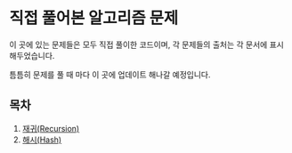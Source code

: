 # 직접 풀어본 알고리즘 문제

이 곳에 있는 문제들은 모두 직접 풀이한 코드이며, 각 문제들의 출처는 각 문서에 표시해두었습니다.

틈틈히 문제를 풀 때 마다 이 곳에 업데이트 해나갈 예정입니다.

## 목차

1. [재귀(Recursion)](<https://github.com/deokchanjung/solved-algorithm/tree/master/%EC%9E%AC%EA%B7%80(Recursion)>)
1. [해시(Hash)](<https://github.com/deokchanjung/solved-algorithm/tree/master/%ED%95%B4%EC%8B%9C(Hash)>)
